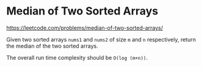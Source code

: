# Median of Two Sorted Arrays

https://leetcode.com/problems/median-of-two-sorted-arrays/

Given two sorted arrays `nums1` and `nums2` of size `m` and `n` respectively, return the median of the two sorted arrays.

The overall run time complexity should be `O(log (m+n))`.
